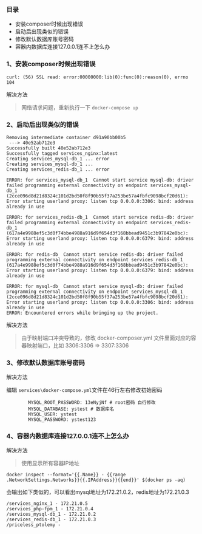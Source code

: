 ### 目录

- 安装composer时候出现错误
- 启动后出现类似的错误
- 修改默认数据库账号密码
- 容器内数据库连接127.0.0.1连不上怎么办

### 1、安装composer时候出现错误
```
curl: (56) SSL read: error:00000000:lib(0):func(0):reason(0), errno 104
```
解决方法

> 网络请求问题，重新执行一下 `docker-compose up`

### 2、启动后出现类似的错误
```
Removing intermediate container d91a90bb00b5
 ---> 40e52ab712e3
Successfully built 40e52ab712e3
Successfully tagged services_nginx:latest
Creating services_mysql-db_1 ... error
Creating services_mysql-db_1 ... 
Creating services_redis-db_1 ... error

ERROR: for services_mysql-db_1  Cannot start service mysql-db: driver failed programming external connectivity on endpoint services_mysql-db_1 (2cce096d8d21d8324c101d2bd50f8f90b55f37a253be57a4fbfc9098bcf20d61): Error starting userland proxy: listen tcp 0.0.0.0:3306: bind: address already in use

ERROR: for services_redis-db_1  Cannot start service redis-db: driver failed programming external connectivity on endpoint services_redis-db_1 (617a4e9988ef5c3d0f74bbe4988a916d9f654d3f168bbead9451c3b97842e0bc): Error starting userland proxy: listen tcp 0.0.0.0:6379: bind: address already in use

ERROR: for redis-db  Cannot start service redis-db: driver failed programming external connectivity on endpoint services_redis-db_1 (617a4e9988ef5c3d0f74bbe4988a916d9f654d3f168bbead9451c3b97842e0bc): Error starting userland proxy: listen tcp 0.0.0.0:6379: bind: address already in use

ERROR: for mysql-db  Cannot start service mysql-db: driver failed programming external connectivity on endpoint services_mysql-db_1 (2cce096d8d21d8324c101d2bd50f8f90b55f37a253be57a4fbfc9098bcf20d61): Error starting userland proxy: listen tcp 0.0.0.0:3306: bind: address already in use
ERROR: Encountered errors while bringing up the project.
```

解决方法

> 由于映射端口冲突导致的，修改 docker-composer.yml 文件里面对应的容器映射端口，比如 3306:3306 => 3307:3306


### 3、修改默认数据库账号密码

解决方法

编辑 `services\docker-compose.yml`文件在46行左右修改初始密码
```
        MYSQL_ROOT_PASSWORD: 13eNyjNf # root密码 自行修改
        MYSQL_DATABASE: ystest # 数据库名
        MYSQL_USER: ystest
        MYSQL_PASSWORD: ystest123
```

### 4、容器内数据库连接127.0.0.1连不上怎么办

解决方法

> 使用显示所有容器IP地址

```
docker inspect --format='{{.Name}} - {{range .NetworkSettings.Networks}}{{.IPAddress}}{{end}}' $(docker ps -aq)
```
会输出如下类似的，可以看出mysql地址为172.21.0.2，redis地址为172.21.0.3
```
/services_nginx_1 - 172.21.0.5
/services_php-fpm_1 - 172.21.0.4
/services_mysql-db_1 - 172.21.0.2
/services_redis-db_1 - 172.21.0.3
/priceless_ptolemy - 
```
